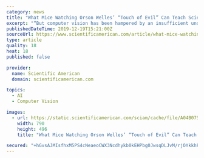 ```yaml
---
category: news
title: "What Mice Watching Orson Welles’ “Touch of Evil” Can Teach Scientists About Vision"
excerpt: "“But computer vision has been hampered by an insufficient understanding of visual processing in the brain.” The “unprecedented” findings in the new study, he said, promise to change that. The textbook understanding of how the brain sees, starting with streams of photons landing on the retina, reflects research from the 1960s that won ..."
publishedDateTime: 2019-12-19T15:21:00Z
sourceUrl: https://www.scientificamerican.com/article/what-mice-watching-orson-welles-touch-of-evil-can-teach-scientists-about-vision/
type: article
quality: 18
heat: 18
published: false

provider:
  name: Scientific American
  domain: scientificamerican.com

topics:
  - AI
  - Computer Vision

images:
  - url: https://static.scientificamerican.com/sciam/cache/file/A04B0759-C6FF-440A-816016A512990475.jpg
    width: 790
    height: 496
    title: "What Mice Watching Orson Welles’ “Touch of Evil” Can Teach Scientists About Vision"

secured: "+hGvsAJMIsfhxM5PS4cNeaeoCWX3Ncdhykb0kEHPbg0JwsqDLJvM/rjOYkkhP+JNEmynnFVxSQgNsQel6nUtFaoMZi+ao45ft9F2gVEU2j+QaZGQ1j9KfQr6x4qyd/MOfp25dQHUTzqei5iKYJ8YjHV9adGViQ2hCzoWGAtMVuqkBlezCh56FCGhVFAHRUvatniX0MZy5PRqb/fPvDf1e8EyAPr/eVJUTF0EUOyTxuOkryaSMk6ScfdJu9CwuUB1bRDIqTLa+b7U6cCAYUq6iw==;T7BL4rYUN6XaxgZMeqE5mw=="
---
```


